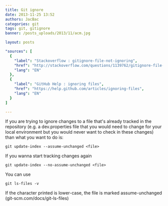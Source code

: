 ```yaml
---
title: Git ignore
date: 2013-11-25 13:52
authors: JacBac
categories: git
tags: git, gitignore
banner: /posts_uploads/2013/11/acm.jpg

layout: posts

"sources": [
  {
    "label": "Stackoverflow : gitignore-file-not-ignoring",
    "href": "http://stackoverflow.com/questions/1139762/gitignore-file-not-ignoring",
    "lang": "EN"
  },
  {
    "label": "GitHub Help : ignoring files",
    "href": "https://help.github.com/articles/ignoring-files",
    "lang": "EN"
  }
]

---
```


If you are trying to ignore changes to a file that's already tracked in the repository (e.g. a dev.properties file that you would need to change for your local environment but you would never want to check in these changes) than what you want to do is:

```
git update-index --assume-unchanged <file>
```

If you wanna start tracking changes again

```
git update-index --no-assume-unchanged <file>
```

You can use

```
git ls-files -v
```

If the character printed is lower-case, the file is marked assume-unchanged (git-scm.com/docs/git-ls-files)
